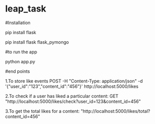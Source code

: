 # leap_task
#Installation

pip install flask

pip install flask flask_pymongo

#to run the app

python app.py

#end points

1.To store like events 
POST -H "Content-Type: application/json" -d '{"user_id":"123","content_id":"456"}' http://localhost:5000/likes

2.To check if a user has liked a particular content:
GET "http://localhost:5000/likes/check?user_id=123&content_id=456"

3.To get the total likes for a content:
"http://localhost:5000/likes/total?content_id=456"
